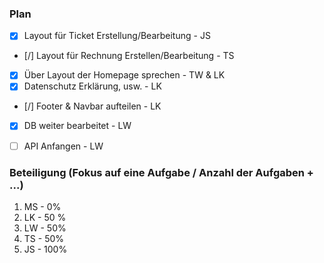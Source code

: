 ### Plan
* [x] Layout für Ticket Erstellung/Bearbeitung - JS
* [/] Layout für Rechnung Erstellen/Bearbeitung - TS
* [X] Über Layout der Homepage sprechen - TW & LK
* [X] Datenschutz Erklärung, usw. - LK
* [/] Footer & Navbar aufteilen - LK
* [X] DB weiter bearbeitet - LW
* [ ] API Anfangen - LW


### Beteiligung (Fokus auf eine Aufgabe / Anzahl der Aufgaben + ...)

1. MS - 0%
2. LK - 50 %
3. LW - 50%
4. TS - 50%
5. JS - 100%